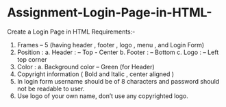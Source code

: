 # Assignment-Login-Page-in-HTML-

Create a Login Page in HTML
Requirements:-
1. Frames – 5 (having header , footer , logo , menu , and Login Form)
2. Position :
a. Header : – Top - Center
b. Footer : – Bottom
c. Logo : – Left top corner
3. Color :
a. Background color – Green (for Header)
4. Copyright information ( Bold and Italic , center aligned )
5. In login form username should be of 8 characters and password should not be readable to user.
6. Use logo of your own name, don’t use any copyrighted logo.
